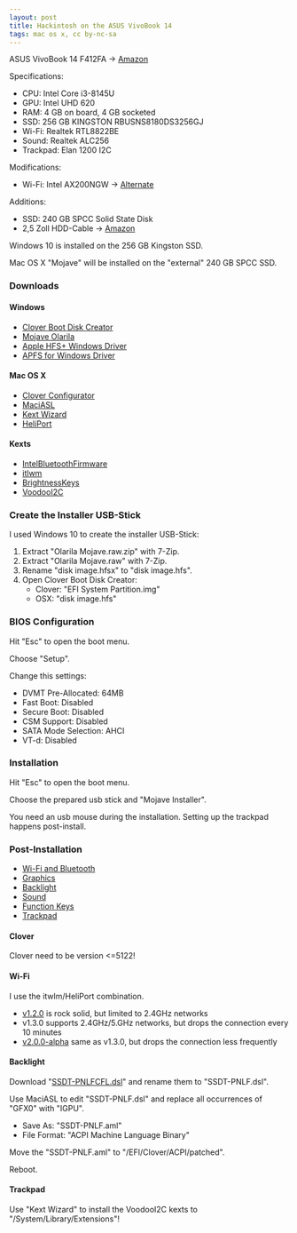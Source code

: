 ```yaml
---
layout: post
title: Hackintosh on the ASUS VivoBook 14
tags: mac os x, cc by-nc-sa
---
```


ASUS VivoBook 14 F412FA -> [Amazon](https://www.amazon.de/dp/B07MJBZ5Q2)

Specifications:

- CPU: Intel Core i3-8145U
- GPU: Intel UHD 620
- RAM: 4 GB on board, 4 GB socketed
- SSD: 256 GB KINGSTON RBUSNS8180DS3256GJ
- Wi-Fi: Realtek RTL8822BE
- Sound: Realtek ALC256
- Trackpad: Elan 1200 I2C

Modifications:

- Wi-Fi: Intel AX200NGW -> [Alternate](https://www.alternate.de/Intel/Wi-Fi-6-AX200-M-2-vPro-WLAN-Adapter/html/product/1586374)

Additions:

- SSD: 240 GB SPCC Solid State Disk
- 2,5 Zoll HDD-Cable -> [Amazon](https://www.amazon.de/dp/B07J547VMD/)

Windows 10 is installed on the 256 GB Kingston SSD.

Mac OS X "Mojave" will be installed on the "external" 240 GB SPCC SSD.

### Downloads

#### Windows

- [Clover Boot Disk Creator](https://www.aioboot.com/en/clover-boot-disk)
- [Mojave Olarila](https://www.olarila.com/topic/6278-olarila-vanilla-images/)
- [Apple HFS+ Windows Driver](https://forums.macrumors.com/threads/apple-hfs-windows-driver-download.1368010/)
- [APFS for Windows Driver](https://www.paragon-software.com/home/apfs-windows/)

#### Mac OS X

- [Clover Configurator](https://mackie100projects.altervista.org/download-clover-configurator/)
- [MaciASL](https://github.com/acidanthera/MaciASL)
- [Kext Wizard](https://noobsplanet.com/index.php?resources/kext-wizard.70/)
- [HeliPort](https://github.com/OpenIntelWireless/HeliPort)

#### Kexts

- [IntelBluetoothFirmware](https://github.com/OpenIntelWireless/IntelBluetoothFirmware)
- [itlwm](https://github.com/OpenIntelWireless/itlwm)
- [BrightnessKeys](https://github.com/acidanthera/BrightnessKeys)
- [VoodooI2C](https://github.com/VoodooI2C/VoodooI2C)

### Create the Installer USB-Stick

I used Windows 10 to create the installer USB-Stick:

1. Extract "Olarila Mojave.raw.zip" with 7-Zip.
2. Extract "Olarila Mojave.raw" with 7-Zip.
3. Rename "disk image.hfsx" to "disk image.hfs".
4. Open Clover Boot Disk Creator:
    - Clover: "EFI System Partition.img"
    - OSX: "disk image.hfs"

### BIOS Configuration

Hit "Esc" to open the boot menu.

Choose "Setup".

Change this settings:

- DVMT Pre-Allocated: 64MB
- Fast Boot: Disabled
- Secure Boot: Disabled
- CSM Support: Disabled
- SATA Mode Selection: AHCI
- VT-d: Disabled

### Installation

Hit "Esc" to open the boot menu.

Choose the prepared usb stick and "Mojave Installer".

You need an usb mouse during the installation. Setting up the trackpad happens post-install.

### Post-Installation

- [Wi-Fi and Bluetooth](https://blog.kulman.sk/using-intel-wifi-bt-on-macos/)
- [Graphics](https://elitemacx86.com/threads/intel-uhd-graphics-620-whiskey-lake-on-laptop-clover-opencore.455/)
- [Backlight](https://dortania.github.io/Getting-Started-With-ACPI/Laptops/backlight-methods/manual.html)
- [Sound](https://www.youtube.com/watch?v=AVkX4NrdspY)
- [Function Keys](https://alfauzikri.my.id/Asus-Vivobook-Max-X441UVK-Hackintosh/)
- [Trackpad](https://www.youtube.com/watch?v=XKwtwkqXkLE)

#### Clover

Clover need to be version <=5122!

#### Wi-Fi

I use the itwlm/HeliPort combination.

- [v1.2.0](https://github.com/OpenIntelWireless/itlwm/releases/tag/v1.2.0) is rock solid, but limited to 2.4GHz networks
- v1.3.0 supports 2.4GHz/5.GHz networks, but drops the connection every 10 minutes
- [v2.0.0-alpha](https://github.com/OpenIntelWireless/itlwm/releases/tag/v2.0.0-alpha) same as v1.3.0, but drops the connection less frequently

#### Backlight

Download "[SSDT-PNLFCFL.dsl](https://github.com/acidanthera/OpenCorePkg/blob/master/Docs/AcpiSamples/Source/SSDT-PNLFCFL.dsl)" and rename them to "SSDT-PNLF.dsl".

Use MaciASL to edit "SSDT-PNLF.dsl" and replace all occurrences of "GFX0" with "IGPU".

- Save As: "SSDT-PNLF.aml"
- File Format: "ACPI Machine Language Binary"

Move the "SSDT-PNLF.aml" to "/EFI/Clover/ACPI/patched".

Reboot.

#### Trackpad

Use "Kext Wizard" to install the VoodooI2C kexts to "/System/Library/Extensions"!
